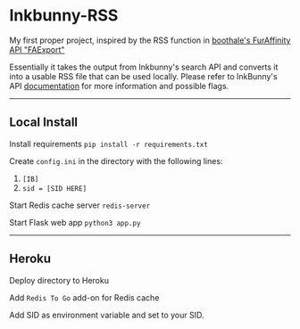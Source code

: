 # Inkbunny-RSS

My first proper project, inspired by the RSS function in [boothale's FurAffinity API "FAExport"](https://github.com/boothale/faexport)

Essentially it takes the output from Inkbunny's search API and converts it into a usable RSS file that can be used locally. Please refer to InkBunny's API [documentation](https://wiki.inkbunny.net/wiki/API#Search) for more information and possible flags.
___________
## Local Install

Install requirements
`pip install -r requirements.txt`

Create `config.ini` in the directory with the following lines:
1. `[IB]`
2. `sid = [SID HERE]`

Start Redis cache server
`redis-server`

Start Flask web app
`python3 app.py`
________
## Heroku

Deploy directory to Heroku

Add `Redis To Go` add-on for Redis cache

Add SID as environment variable and set to your SID.
